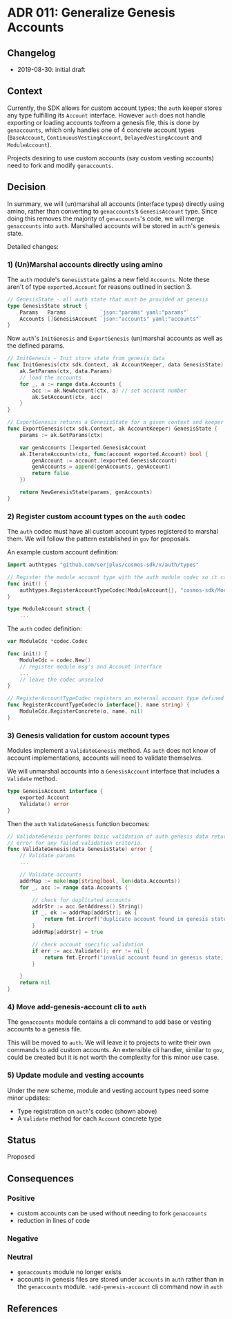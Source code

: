 # ADR 011: Generalize Genesis Accounts

## Changelog

- 2019-08-30: initial draft

## Context

Currently, the SDK allows for custom account types; the `auth` keeper stores any type fulfilling its `Account` interface. However `auth` does not handle exporting or loading accounts to/from a genesis file, this is done by `genaccounts`, which only handles one of 4 concrete account types (`BaseAccount`, `ContinuousVestingAccount`, `DelayedVestingAccount` and `ModuleAccount`).

Projects desiring to use custom accounts (say custom vesting accounts) need to fork and modify `genaccounts`.

## Decision

In summary, we will (un)marshal all accounts (interface types) directly using amino, rather than converting to `genaccounts`’s `GenesisAccount` type. Since doing this removes the majority of `genaccounts`'s code, we will merge `genaccounts` into `auth`. Marshalled accounts will be stored in `auth`'s genesis state.

Detailed changes:

### 1) (Un)Marshal accounts directly using amino

The `auth` module's `GenesisState` gains a new field `Accounts`. Note these aren't of type `exported.Account` for reasons outlined in section 3.

```go
// GenesisState - all auth state that must be provided at genesis
type GenesisState struct {
    Params   Params           `json:"params" yaml:"params"`
    Accounts []GenesisAccount `json:"accounts" yaml:"accounts"`
}
```

Now `auth`'s `InitGenesis` and `ExportGenesis` (un)marshal accounts as well as the defined params.

```go
// InitGenesis - Init store state from genesis data
func InitGenesis(ctx sdk.Context, ak AccountKeeper, data GenesisState) {
    ak.SetParams(ctx, data.Params)
    // load the accounts
    for _, a := range data.Accounts {
        acc := ak.NewAccount(ctx, a) // set account number
        ak.SetAccount(ctx, acc)
    }
}

// ExportGenesis returns a GenesisState for a given context and keeper
func ExportGenesis(ctx sdk.Context, ak AccountKeeper) GenesisState {
    params := ak.GetParams(ctx)

    var genAccounts []exported.GenesisAccount
    ak.IterateAccounts(ctx, func(account exported.Account) bool {
        genAccount := account.(exported.GenesisAccount)
        genAccounts = append(genAccounts, genAccount)
        return false
    })

    return NewGenesisState(params, genAccounts)
}
```

### 2) Register custom account types on the `auth` codec

The `auth` codec must have all custom account types registered to marshal them. We will follow the pattern established in `gov` for proposals.

An example custom account definition:

```go
import authtypes "github.com/serjplus/cosmos-sdk/x/auth/types"

// Register the module account type with the auth module codec so it can decode module accounts stored in a genesis file
func init() {
    authtypes.RegisterAccountTypeCodec(ModuleAccount{}, "cosmos-sdk/ModuleAccount")
}

type ModuleAccount struct {
    ...
```

The `auth` codec definition:

```go
var ModuleCdc *codec.Codec

func init() {
    ModuleCdc = codec.New()
    // register module msg's and Account interface
    ...
    // leave the codec unsealed
}

// RegisterAccountTypeCodec registers an external account type defined in another module for the internal ModuleCdc.
func RegisterAccountTypeCodec(o interface{}, name string) {
    ModuleCdc.RegisterConcrete(o, name, nil)
}
```

### 3) Genesis validation for custom account types

Modules implement a `ValidateGenesis` method. As `auth` does not know of account implementations, accounts will need to validate themselves.

We will unmarshal accounts into a `GenesisAccount` interface that includes a `Validate` method.

```go
type GenesisAccount interface {
    exported.Account
    Validate() error
}
```

Then the `auth` `ValidateGenesis` function becomes:

```go
// ValidateGenesis performs basic validation of auth genesis data returning an
// error for any failed validation criteria.
func ValidateGenesis(data GenesisState) error {
    // Validate params
    ...

    // Validate accounts
    addrMap := make(map[string]bool, len(data.Accounts))
    for _, acc := range data.Accounts {

        // check for duplicated accounts
        addrStr := acc.GetAddress().String()
        if _, ok := addrMap[addrStr]; ok {
            return fmt.Errorf("duplicate account found in genesis state; address: %s", addrStr)
        }
        addrMap[addrStr] = true

        // check account specific validation
        if err := acc.Validate(); err != nil {
            return fmt.Errorf("invalid account found in genesis state; address: %s, error: %s", addrStr, err.Error())
        }

    }
    return nil
}
```

### 4) Move add-genesis-account cli to `auth`

The `genaccounts` module contains a cli command to add base or vesting accounts to a genesis file.

This will be moved to `auth`. We will leave it to projects to write their own commands to add custom accounts. An extensible cli handler, similar to `gov`, could be created but it is not worth the complexity for this minor use case.

### 5) Update module and vesting accounts

Under the new scheme, module and vesting account types need some minor updates:

- Type registration on `auth`'s codec (shown above)
- A `Validate` method for each `Account` concrete type

## Status

Proposed

## Consequences

### Positive

- custom accounts can be used without needing to fork `genaccounts`
- reduction in lines of code

### Negative

### Neutral

- `genaccounts` module no longer exists
- accounts in genesis files are stored under `accounts` in `auth` rather than in the `genaccounts` module.
-`add-genesis-account` cli command now in `auth`

## References
